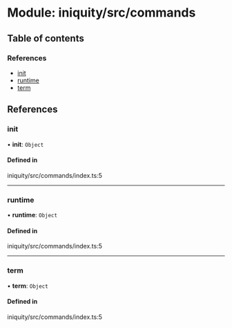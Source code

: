 # Module: iniquity/src/commands

## Table of contents

### References

- [init](iniquity_src_commands.md#init)
- [runtime](iniquity_src_commands.md#runtime)
- [term](iniquity_src_commands.md#term)

## References

### init

• **init**: `Object`

#### Defined in

iniquity/src/commands/index.ts:5

___

### runtime

• **runtime**: `Object`

#### Defined in

iniquity/src/commands/index.ts:5

___

### term

• **term**: `Object`

#### Defined in

iniquity/src/commands/index.ts:5
